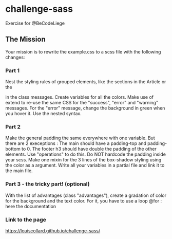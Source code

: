 # challenge-sass
Exercise for @BeCodeLiege

## The Mission
Your mission is to rewrite the example.css to a scss file with the following changes:

### Part 1

Nest the styling rules of grouped elements, like the sections in the Article or the <p> in the class messages.
Create variables for all the colors.
Make use of extend to re-use the same CSS for the "success", "error" and "warning" messages.
For the "error" message, change the background in green when you hover it. Use the nested syntax.
### Part 2
  
Make the general padding the same everywhere with one variable. But there are 2 execeptions :
The main should have a padding-top and padding-bottom to 0.
The footer h3 should have double the padding of the other elements. Use "operations" to do this. Do NOT hardcode the padding inside your scss.
Make one mixin for the 3 lines of the box-shadow styling using the color as a argument.
Write all your variables in a partial file and link it to the main file.
  
### Part 3 - the tricky part! (optional)
With the list of advantages (class "advantages"), create a gradation of color for the background and the text color. For it, you have to use a loop @for : here the documentation
  
### Link to the page
https://louiscollard.github.io/challenge-sass/
